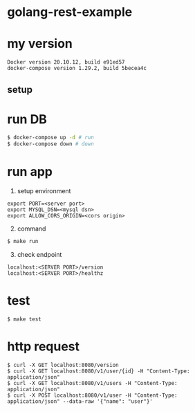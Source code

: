 # golang-rest-example

# my version
```
Docker version 20.10.12, build e91ed57
docker-compose version 1.29.2, build 5becea4c
```

## setup


# run DB
```sh
$ docker-compose up -d # run
$ docker-compose down # down
```

# run app
1. setup environment
```
export PORT=<server port>
export MYSQL_DSN=<mysql dsn>
export ALLOW_CORS_ORIGIN=<cors origin>
```
2. command
```sh
$ make run
```
3. check endpoint
```
localhost:<SERVER PORT>/version
localhost:<SERVER PORT>/healthz
```

# test
```
$ make test
```

# http request
```
$ curl -X GET localhost:8080/version
$ curl -X GET localhost:8080/v1/user/{id} -H "Content-Type: application/json"
$ curl -X GET localhost:8080/v1/users -H "Content-Type: application/json"
$ curl -X POST localhost:8080/v1/user -H "Content-Type: application/json" --data-raw '{"name": "user"}'

```
